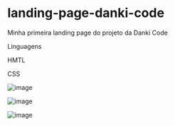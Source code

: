 # landing-page-danki-code


Minha primeira landing page do projeto da Danki Code

Linguagens 

HMTL


CSS


![image](https://github.com/thiagoodev/landing-page-danki-code/assets/118679233/77807b6b-45ba-4feb-8d4f-3ea35a81f84d)


![image](https://github.com/thiagoodev/landing-page-danki-code/assets/118679233/76cebd8e-db3d-43c9-af3a-dc8c5af390ac)


![image](https://github.com/thiagoodev/landing-page-danki-code/assets/118679233/9666d41c-1b72-481a-a01e-540101ca9b9a)







